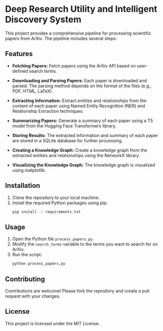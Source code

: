 # Deep Research Utility and Intelligent Discovery System

This project provides a comprehensive pipeline for processing scientific papers from ArXiv. The pipeline includes several steps:

## Features

- **Fetching Papers:** Fetch papers using the ArXiv API based on user-defined search terms.

- **Downloading and Parsing Papers:** Each paper is downloaded and parsed. The parsing method depends on the format of the files (e.g., PDF, HTML, LaTeX).

- **Extracting Information:** Extract entities and relationships from the content of each paper using Named Entity Recognition (NER) and Relationship Extraction techniques.

- **Summarizing Papers:** Generate a summary of each paper using a T5 model from the Hugging Face Transformers library.

- **Storing Results:** The extracted information and summary of each paper are stored in a SQLite database for further processing.

- **Creating a Knowledge Graph:** Create a knowledge graph from the extracted entities and relationships using the NetworkX library.

- **Visualizing the Knowledge Graph:** The knowledge graph is visualized using matplotlib.

## Installation

1. Clone the repository to your local machine.
2. Install the required Python packages using pip:
    ```bash
    pip install -r requirements.txt
    ```

## Usage

1. Open the Python file `process_papers.py`.
2. Modify the `search_terms` variable to the terms you want to search for on ArXiv.
3. Run the script:
    ```bash
    python process_papers.py
    ```

## Contributing

Contributions are welcome! Please fork the repository and create a pull request with your changes.

## License

This project is licensed under the MIT License.
